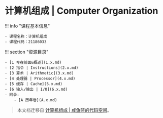 # 计算机组成 | Computer Organization

!!! info "课程基本信息"

    - 课程名称：计算机组成
    - 课程代码：21186033

!!! section "资源目录"

    - [1 写在前面&概述](1.x.md)
    - [2 指令 | Instructions](2.x.md)
    - [3 算术 | Arithmetic](3.x.md)
    - [4 处理器 | Processor](4.x.md)
    - [5 缓存 | Cache](5.x.md)
    - [6 输入/输出 | I/O](6.x.md)
    - 附录:
        - [A 历年卷](A.x.md)

> 本文档迁移自 [计算机组成 | 咸鱼暄的代码空间](https://xuan-insr.github.io/computer_organization/)。
